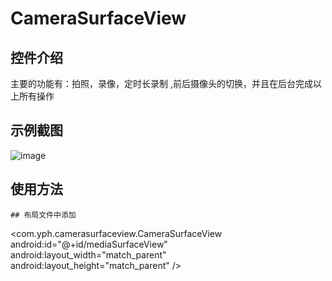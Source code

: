 # CameraSurfaceView
## 控件介绍
主要的功能有：拍照，录像，定时长录制 ,前后摄像头的切换，并且在后台完成以上所有操作


## 示例截图

![image](https://github.com/qq542391099/CameraSurfaceView-master/blob/master/screenshot/CameraSurfaceView.png)


## 使用方法

```
## 布局文件中添加
```
<com.yph.camerasurfaceview.CameraSurfaceView
    android:id="@+id/mediaSurfaceView"
    android:layout_width="match_parent"
    android:layout_height="match_parent" />
```
